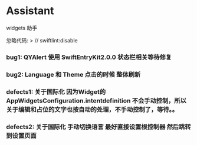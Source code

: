 # Assistant
widgets 助手

  忽略代码: > // swiftlint:disable
    
    
### bug1: QYAlert 使用 SwiftEntryKit2.0.0 状态栏相关等待修复
### bug2: Language 和 Theme 点击的时候 整体刷新

### defects1: 关于国际化 因为Widget的 AppWidgetsConfiguration.intentdefinition 不会手动控制，所以关于编辑和占位的文字也按自动的处理，不手动控制了，等待。。
### defects2: 关于国际化 手动切换语言 最好直接设置根控制器 然后跳转到设置页面
